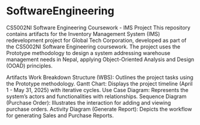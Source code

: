 # SoftwareEngineering
CS5002NI Software Engineering Coursework - IMS Project
This repository contains artifacts for the Inventory Management System (IMS) redevelopment project for Global Tech Corporation, developed as part of the CS5002NI Software Engineering coursework. The project uses the Prototype methodology to design a system addressing warehouse management needs in Nepal, applying Object-Oriented Analysis and Design (OOAD) principles.

Artifacts
Work Breakdown Structure (WBS): Outlines the project tasks using the Prototype methodology.
Gantt Chart: Displays the project timeline (April 1 - May 31, 2025) with iterative cycles.
Use Case Diagram: Represents the system’s actors and functionalities with relationships.
Sequence Diagram (Purchase Order): Illustrates the interaction for adding and viewing purchase orders.
Activity Diagram (Generate Report): Depicts the workflow for generating Sales and Purchase Reports.

